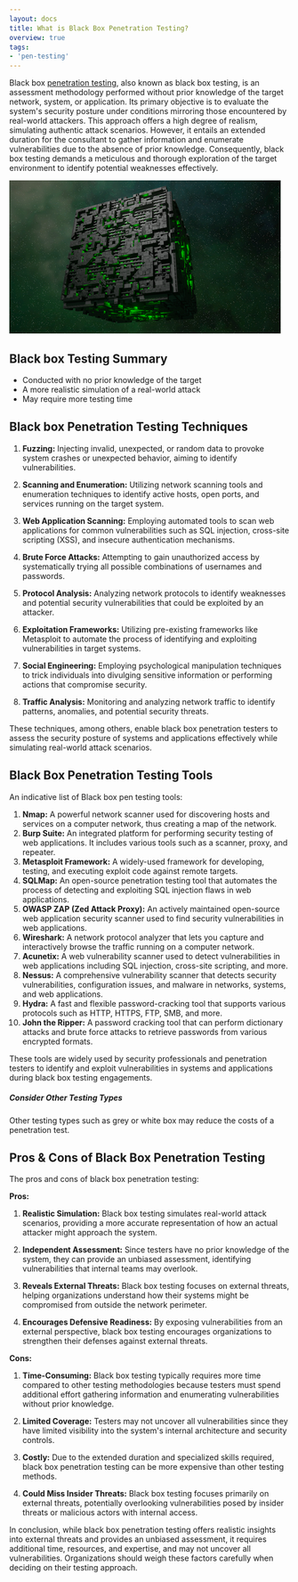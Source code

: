 ```yaml
---
layout: docs
title: What is Black Box Penetration Testing?
overview: true
tags:
- 'pen-testing'
---
```



Black box [penetration testing](/penetration-testing/), also known as black box testing, is an assessment methodology performed without prior knowledge of the target network, system, or application. Its primary objective is to evaluate the system's security posture under conditions mirroring those encountered by real-world attackers. This approach offers a high degree of realism, simulating authentic attack scenarios. However, it entails an extended duration for the consultant to gather information and enumerate vulnerabilities due to the absence of prior knowledge. Consequently, black box testing demands a meticulous and thorough exploration of the target environment to identify potential weaknesses effectively.

![Black-box Penetration Testing](/img/black-box-penetration-testing.png)

## Black box Testing Summary 

- Conducted with no prior knowledge of the target
- A more realistic simulation of a real-world attack
- May require more testing time

## Black box Penetration Testing Techniques 

1. **Fuzzing:** Injecting invalid, unexpected, or random data to provoke system crashes or unexpected behavior, aiming to identify vulnerabilities.

2. **Scanning and Enumeration:** Utilizing network scanning tools and enumeration techniques to identify active hosts, open ports, and services running on the target system.

3. **Web Application Scanning:** Employing automated tools to scan web applications for common vulnerabilities such as SQL injection, cross-site scripting (XSS), and insecure authentication mechanisms.

4. **Brute Force Attacks:** Attempting to gain unauthorized access by systematically trying all possible combinations of usernames and passwords.

5. **Protocol Analysis:** Analyzing network protocols to identify weaknesses and potential security vulnerabilities that could be exploited by an attacker.

6. **Exploitation Frameworks:** Utilizing pre-existing frameworks like Metasploit to automate the process of identifying and exploiting vulnerabilities in target systems.

7. **Social Engineering:** Employing psychological manipulation techniques to trick individuals into divulging sensitive information or performing actions that compromise security.

8. **Traffic Analysis:** Monitoring and analyzing network traffic to identify patterns, anomalies, and potential security threats.

These techniques, among others, enable black box penetration testers to assess the security posture of systems and applications effectively while simulating real-world attack scenarios.

## Black Box Penetration Testing Tools

An indicative list of Black box pen testing tools: 

1. **Nmap:** A powerful network scanner used for discovering hosts and services on a computer network, thus creating a map of the network.
2. **Burp Suite:** An integrated platform for performing security testing of web applications. It includes various tools such as a scanner, proxy, and repeater.
3. **Metasploit Framework:** A widely-used framework for developing, testing, and executing exploit code against remote targets.
4. **SQLMap:** An open-source penetration testing tool that automates the process of detecting and exploiting SQL injection flaws in web applications.
5. **OWASP ZAP (Zed Attack Proxy):** An actively maintained open-source web application security scanner used to find security vulnerabilities in web applications.
6. **Wireshark:** A network protocol analyzer that lets you capture and interactively browse the traffic running on a computer network.
7. **Acunetix:** A web vulnerability scanner used to detect vulnerabilities in web applications including SQL injection, cross-site scripting, and more.
8. **Nessus:** A comprehensive vulnerability scanner that detects security vulnerabilities, configuration issues, and malware in networks, systems, and web applications.
9. **Hydra:** A fast and flexible password-cracking tool that supports various protocols such as HTTP, HTTPS, FTP, SMB, and more.
10. **John the Ripper:** A password cracking tool that can perform dictionary attacks and brute force attacks to retrieve passwords from various encrypted formats.

These tools are widely used by security professionals and penetration testers to identify and exploit vulnerabilities in systems and applications during black box testing engagements.


<div class="note">
  <h5>Consider Other Testing Types</h5>
  <p>Other testing types such as grey or white box may reduce the costs of a penetration test.</p>
</div>

## Pros & Cons of Black Box Penetration Testing

The pros and cons of black box penetration testing:

**Pros:**

1. **Realistic Simulation:** Black box testing simulates real-world attack scenarios, providing a more accurate representation of how an actual attacker might approach the system.

2. **Independent Assessment:** Since testers have no prior knowledge of the system, they can provide an unbiased assessment, identifying vulnerabilities that internal teams may overlook.

3. **Reveals External Threats:** Black box testing focuses on external threats, helping organizations understand how their systems might be compromised from outside the network perimeter.

4. **Encourages Defensive Readiness:** By exposing vulnerabilities from an external perspective, black box testing encourages organizations to strengthen their defenses against external threats.

**Cons:**

1. **Time-Consuming:** Black box testing typically requires more time compared to other testing methodologies because testers must spend additional effort gathering information and enumerating vulnerabilities without prior knowledge.

2. **Limited Coverage:** Testers may not uncover all vulnerabilities since they have limited visibility into the system's internal architecture and security controls.

3. **Costly:** Due to the extended duration and specialized skills required, black box penetration testing can be more expensive than other testing methods.

4. **Could Miss Insider Threats:** Black box testing focuses primarily on external threats, potentially overlooking vulnerabilities posed by insider threats or malicious actors with internal access.

In conclusion, while black box penetration testing offers realistic insights into external threats and provides an unbiased assessment, it requires additional time, resources, and expertise, and may not uncover all vulnerabilities. Organizations should weigh these factors carefully when deciding on their testing approach.
